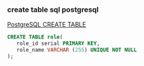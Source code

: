###  create table sql postgresql


[PostgreSQL CREATE TABLE](http://www.postgresqltutorial.com/postgresql-create-table/)


 

```sql
CREATE TABLE role(
   role_id serial PRIMARY KEY,
   role_name VARCHAR (255) UNIQUE NOT NULL
);
```
